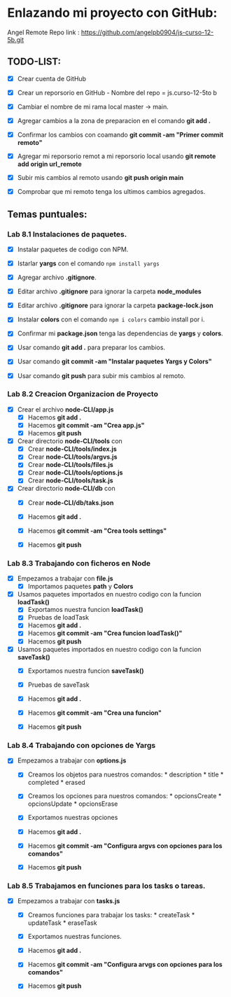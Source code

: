 

# Enlazando mi proyecto con GitHub: 
  
Angel Remote Repo link : https://github.com/angelpb0904/js-curso-12-5b.git


## TODO-LIST: 
  *  [x] Crear cuenta de GitHub
  *  [x] Crear un reporsorio en GitHub - Nombre del repo = js.curso-12-5to b
  *  [x] Cambiar el nombre de mi rama local master -> main. 
  *  [x] Agregar cambios a la zona de preparacion en el comando **git add  .**
  *  [x] Confirmar los cambios con coamando **git commit -am  "Primer commit remoto"**
  *  [x] Agregar mi reporsorio remot a mi reporsorio local usando **git remote add origin url_remote**
  *  [x] Subir mis cambios al remoto usando **git push origin main**
  *  [x] Comprobar que mi remoto tenga los ultimos cambios agregados. 



## Temas puntuales:

### Lab 8.1 Instalaciones de paquetes.  
 * [X]  Instalar paquetes de codigo con NPM.
   * [X] Istarlar **yargs** con el comando ```npm install yargs``` 
   * [X] Agregar archivo **.gitignore**.
   * [X] Editar archivo **.gitignore** para ignorar la carpeta **node_modules**
   * [X] Editar archivo **.gitignore** para ignorar la carpeta **package-lock.json**
   * [X] Instalar **colors** con el comando ```npm i colors``` cambio install por i.
   * [X] Confirmar mi **package.json** tenga las dependencias de **yargs** y **colors**.
   * [X] Usar comando **git add .** para preparar los cambios.
   * [X] Usar comando **git commit -am "Instalar paquetes Yargs y Colors"**
   * [X] Usar comando **git push** para subir mis cambios al remoto.


### Lab 8.2 Creacion Organizacion de Proyecto
  * [X] Crear el archivo **node-CLI/app.js**
      * [X] Hacemos **git add .**
      * [X] Hacemos **git commit -am "Crea app.js"**
      * [X] Hacemos **git push**
  * [X] Crear directorio **node-CLI/tools** con
      * [X] Crear **node-CLI/tools/index.js**
      * [X] Crear **node-CLI/tools/argvs.js**
      * [X] Crear **node-CLI/tools/files.js**
      * [X] Crear **node-CLI/tools/options.js**
      * [X] Crear **node-CLI/tools/task.js**
  * [X] Crear directorio **node-CLI/db** con
      * [X] Crear **node-CLI/db/taks.json**
      * [X] Hacemos **git add .**
      * [X] Hacemos **git commit -am "Crea tools settings"**
      * [X] Hacemos **git push**
   

### Lab 8.3 Trabajando con ficheros en Node
  * [X] Empezamos a trabajar con **file.js**
      * [X] Importamos paquetes **path** y **Colors**
  * [X] Usamos paquetes importados en nuestro codigo con la funcion **loadTask()**
      * [X] Exportamos nuestra funcion **loadTask()**
      * [X] Pruebas de loadTask
      * [X] Hacemos **git add .**
      * [X] Hacemos **git commit -am "Crea funcion loadTask()"**
      * [X] Hacemos **git push**
  * [X] Usamos paquetes importados en nuestro codigo con la funcion **saveTask()**
      * [X] Exportamos nuestra funcion **saveTask()**
      * [X] Pruebas de saveTask
      * [X] Hacemos **git add .**
      * [X] Hacemos **git commit -am "Crea una funcion"**
      * [X] Hacemos **git push**



### Lab 8.4 Trabajando con opciones de Yargs
  * [X] Empezamos a trabajar con  **options.js** 
    * [X] Creamos los objetos para nuestros comandos:
          * description
          * title
          * completed 
          * erased 
    * [X] Creamos los opciones para nuestros comandos:
          * opcionsCreate
          * opcionsUpdate
          * opcionsErase
    * [X] Exportamos nuestras opciones
    * [X] Hacemos **git add .**
    * [X] Hacemos **git commit -am "Configura argvs con opciones para los comandos"**
    * [X] Hacemos **git push**
    

### Lab 8.5 Trabajamos en funciones para los tasks o tareas.
* [X] Empezamos a trabajar con **tasks.js**
  * [X] Creamos funciones para trabajar los tasks: 
          * createTask 
          * updateTask 
          * eraseTask
  * [X] Exportamos nuestras funciones.
  * [X] Hacemos **git add .**
  * [X] Hacemos **git commit -am "Configura arvgs con opciones para los comandos"**
  * [X] Hacemos **git push**

     

        


